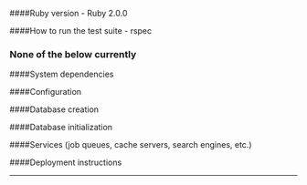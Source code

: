 ####Ruby version - Ruby 2.0.0

####How to run the test suite - rspec

### None of the below currently

####System dependencies

####Configuration

####Database creation

####Database initialization

####Services (job queues, cache servers, search engines, etc.)

####Deployment instructions

------